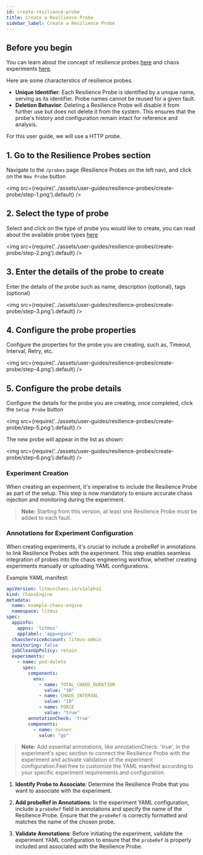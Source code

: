 ```yaml
---
id: create-resilience-probe
title: Create a Resilience Probe
sidebar_label: Create a Resilience Probe
---
```


## Before you begin

You can learn about the concept of resilience probes [here](../concepts/probes.md) and chaos experiments [here](../concepts/chaos-workflow.md). 

Here are some characterstics of resilience probes.
- **Unique Identifier**: Each Resilience Probe is identified by a unique name, serving as its identifier. Probe names cannot be reused for a given fault.
- **Deletion Behavior**: Deleting a Resilience Probe will disable it from further use but does not delete it from the system. This ensures that the probe's history and configuration remain intact for reference and analysis.

For this user guide, we will use a HTTP probe.

## 1. Go to the Resilience Probes section

Navigate to the `/probes` page (Resilience Probes on the left nav), and click on the `New Probe` button

<img src={require('../assets/user-guides/resilience-probes/create-probe/step-1.png').default} />

## 2. Select the type of probe

Select and click on the type of probe you would like to create, you can read about the available probe types [here](../concepts/probes.md)

<img src={require('../assets/user-guides/resilience-probes/create-probe/step-2.png').default} />

## 3. Enter the details of the probe to create

Enter the details of the probe such as name, description (optional), tags (optional)

<img src={require('../assets/user-guides/resilience-probes/create-probe/step-3.png').default} />

## 4. Configure the probe properties

Configure the properties for the probe you are creating, such as, Timeout, Interval, Retry, etc.

<img src={require('../assets/user-guides/resilience-probes/create-probe/step-4.png').default} />

## 5. Configure the probe details

Configure the details for the probe you are creating, once completed, click the `Setup Probe` button

<img src={require('../assets/user-guides/resilience-probes/create-probe/step-5.png').default} />

The new probe will appear in the list as shown:

<img src={require('../assets/user-guides/resilience-probes/create-probe/step-6.png').default} />

### Experiment Creation

When creating an experiment, it's imperative to include the Resilience Probe as part of the setup. This step is now mandatory to ensure accurate chaos injection and monitoring during the experiment.
> **Note:** Starting from this version, at least one Resilience Probe must be added to each fault.



### Annotations for Experiment Configuration

When creating experiments, it's crucial to include a probeRef in annotations to link Resilience Probes with the experiment. This step enables seamless integration of probes into the chaos engineering workflow, whether creating experiments manually or uploading YAML configurations.

Example YAML manifest:
``` yaml
apiVersion: litmuschaos.io/v1alpha1
kind: ChaosEngine
metadata:
  name: example-chaos-engine
  namespace: litmus
spec:
  appinfo: 
    appns: 'litmus'
    applabel: 'app=nginx'
  chaosServiceAccount: litmus-admin
  monitoring: false
  jobCleanUpPolicy: retain
  experiments:
    - name: pod-delete
      spec:
        components:
          env:
            - name: TOTAL_CHAOS_DURATION
              value: "30"
            - name: CHAOS_INTERVAL
              value: "10"
            - name: FORCE
              value: "true"
        annotationCheck: 'true'
        components:
          - name: runner
            value: "go"
```
> **Note:** Add essential annotations, like annotationCheck: 'true', in the experiment's spec section to connect the Resilience Probe with the experiment and activate validation of the experiment configuration.Feel free to customize the YAML manifest according to your specific experiment requirements and configuration.

1. **Identify Probe to Associate**: Determine the Resilience Probe that you want to associate with the experiment.

2. **Add probeRef in Annotations**: In the experiment YAML configuration, include a `probeRef` field in annotations and specify the name of the Resilience Probe. Ensure that the `probeRef` is correctly formatted and matches the name of the chosen probe.

3. **Validate Annotations**: Before initiating the experiment, validate the experiment YAML configuration to ensure that the `probeRef` is properly included and associated with the Resilience Probe.
